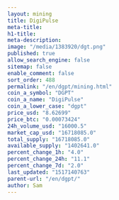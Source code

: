 ```yaml
---
layout: mining
title: DigiPulse
meta-title: 
h1-title: 
meta-description: 
image: "/media/1383920/dgt.png"
published: true
allow_search_engine: false
sitemap: false
enable_comment: false
sort_order: 488
permalink: "/en/dgpt/mining.html"
coin_a_symbol: "DGPT"
coin_a_name: "DigiPulse"
coin_a_lower_case: "dgpt"
price_usd: "8.62699"
price_btc: "0.00073424"
24h_volume_usd: "16000.5"
market_cap_usd: "16718085.0"
total_supply: "16718085.0"
available_supply: "1402641.0"
percent_change_1h: "4.0"
percent_change_24h: "11.1"
percent_change_7d: "2.0"
last_updated: "1517140763"
parent-url: "/en/dgpt/"
author: Sam
---
```


